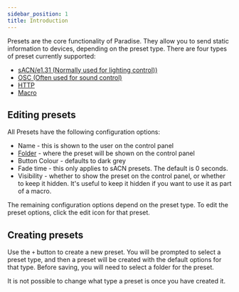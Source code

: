 ```yaml
---
sidebar_position: 1
title: Introduction
---
```


Presets are the core functionality of Paradise. They allow you to send static information to devices, depending on the preset type. There are four types of preset currently supported:

- [sACN/e1.31 (Normally used for lighting control))](sacn)
- [OSC (Often used for sound control)](osc)
- [HTTP](http)
- [Macro](macro)

## Editing presets

All Presets have the following configuration options:

- Name - this is shown to the user on the control panel
- [Folder](../folders) - where the preset will be shown on the control panel
- Button Colour - defaults to dark grey
- Fade time - this only applies to sACN presets. The default is 0 seconds.
- Visibility - whether to show the preset on the control panel, or whether to keep it hidden. It's useful to keep it hidden if you want to use it as part of a macro.

The remaining configuration options depend on the preset type. To edit the preset options, click the edit icon for that preset.

## Creating presets

Use the `+` button to create a new preset. You will be prompted to select a preset type, and then a preset will be created with the default options for that type. Before saving, you will need to select a folder for the preset.

It is not possible to change what type a preset is once you have created it.